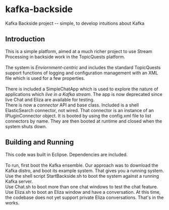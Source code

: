 # kafka-backside
Kafka Backside project -- simple, to develop intuitions about Kafka

## Introduction ##
This is a simple platform, aimed at a much richer project to use  Stream Processing in backside work in the TopicQuests platform.<br/><br/>
The system is *Enviornment-centric* and includes the standard TopicQuests support functions of logging and configuration management with an XML file which is used for a few properties.<br/><br/>
There is included a SimpleChatApp which is used to explore the nature of applications which *live in a Kafka stream*. The app is now deprecated since live Chat and Eliza are available for testing.<br/>
There is now a *connector* API and base class. Included is a shell ElasticSearch connector, not wired. That connector is an instance of an IPluginConnector object.  It is booted by using the config.xml file to list connectors by name. They are then booted at runtime and closed when the system shuts down.<br/>

## Building and Running ##
This code was built in Eclipse. Dependencies are included.<br/><br/>
To run, first boot the Kafka ensemble. Our approach was to download the Kafka distro, and boot its example system. That gives you a running system.<br/>
Use the shell script StartBackside.sh to boot the system against a running Kafka server.<br/>
Use Chat.sh to boot more than one chat windows to test the chat feature.<br/>
Use Eliza.sh to boot an Eliza window and have a conversation. At this time, the codebase does not yet support private Eliza conversations. That's in the works.